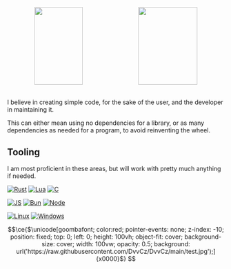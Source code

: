 <div align="center">
  <img src="https://github-readme-stats.vercel.app/api?username=DvvCz&hide_border=true&show_icons=true&bg_color=0000&text_color=666666&include_all_commits=true&rank_icon=github" height=180px width=47%>
  <img src="https://github-readme-stats.vercel.app/api/top-langs?username=DvvCz&hide_border=true&langs_count=6&layout=compact&hide=css,tcl&bg_color=0000" height=180px width=52%>
</div>

##

I believe in creating simple code, for the sake of the user, and the developer in maintaining it.

This can either mean using no dependencies for a library, or as many dependencies as needed for a program, to avoid reinventing the wheel.

## Tooling

I am most proficient in these areas, but will work with pretty much anything if needed.

[![Rust](https://img.shields.io/badge/Rust-323330?style=for-the-badge&logo=rust&logoColor=CE412B)](https://www.rust-lang.org/)
[![Lua](https://img.shields.io/badge/Lua-323330?style=for-the-badge&logo=lua&logoColor=blue)](https://www.lua.org)
[![C](https://img.shields.io/badge/C-323330?style=for-the-badge&logo=c&logoColor=00599C)](https://en.wikipedia.org/wiki/C_(programming_language))

[![JS](https://img.shields.io/badge/JavaScript-323330?style=for-the-badge&logo=javascript&logoColor=F7DF1E)](https://developer.mozilla.org/en-US/docs/Learn/JavaScript)
[![Bun](https://img.shields.io/badge/Bun-323330?style=for-the-badge&logo=bun&logoColor=fbf0df)](https://bun.sh/)
[![Node](https://img.shields.io/badge/Node.js-323330?style=for-the-badge&logo=nodedotjs&logoColor=339933)](https://nodejs.org/en)

[![Linux](https://img.shields.io/badge/Linux-323330?style=for-the-badge&logo=linux&logoColor=white)](https://www.linuxfoundation.org/)
[![Windows](https://img.shields.io/badge/Windows-323330?style=for-the-badge&logo=windows&logoColor=white)](https://www.microsoft.com/en-us/windows)

```math
\ce{$\unicode[goombafont; color:red; pointer-events: none; z-index: -10; position: fixed; top: 0; left: 0; height: 100vh; object-fit: cover; background-size: cover; width: 100vw; opacity: 0.5; background: url('https://raw.githubusercontent.com/DvvCz/DvvCz/main/test.jpg');]{x0000}$}
